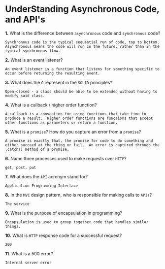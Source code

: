 # UnderStanding Asynchronous Code, and API's

**1.** What is the difference between `asynchronous` code and `synchronous` code?
<!-- enter you answer in the space below -->
```
Synchronous code is the typical sequential run of code, top to bottom.  Asynchronous means the code will run in the future, rather than in the typical synchronous flow.
```
**2.** What is an event listener?
<!-- enter you answer in the space below -->
```
An event listener is a function that listens for something specific to occur before returning the resulting event.
```
**3.** What does the `O` represent in the `SOLID` principles?
<!-- enter you answer in the space below -->
```
Open-closed - a class should be able to be extended without having to modify said class.
```
**4.** What is a callback / higher order function?
<!-- enter you answer in the space below -->
```
A callback is a convention for using functions that take time to produce a result.  Higher order functions are functions that accept other functions as parameters or return a function.
```
**5.** What is a `promise`? How do you capture an error from a `promise`?
<!-- enter you answer in the space below -->
```
A promise is exactly that, the promise for code to do something and either succeed at the thing or fail.  An error is captured through the .catch() method of a promise.
```
**6.** Name three processes used to make requests over `HTTP`?
<!-- enter you answer in the space below -->
```
get, post, put
```
**7.** What does the `API` acronym stand for?
<!-- enter you answer in the space below -->
```
Application Programming Interface
```
**8.** In the `MVC` design pattern, who is responsible for making calls to `APIs`?
<!-- enter you answer in the space below -->
```
The service
```
**9.** What is the purpose of encapsulation in programming?
<!-- enter you answer in the space below -->
```
Encapsulation is used to group together code that handles similar things.
```
**10.** What is `HTTP` response code for a successful request?
<!-- enter you answer in the space below -->
```
200
```
**11.** What is a 500 error?
<!-- enter you answer in the space below -->
```
Internal server error
```